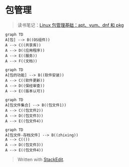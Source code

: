 # 包管理
>读书笔记：[Linux 包管理基础：apt、yum、dnf 和 pkg](https://linux.cn/article-8782-1.html)
```mermaid
graph TD
A[包] --> B((OS组件))
A --> C((共享库))
A --> D((应用程序))
A --> E((服务))
A --> F((文档))
```
```mermaid
graph TD
A[包的功能] --> B((软件安装))
A --> C((软件更新))
A --> D((保经审查))
A --> E((版本认可))
```
```mermaid
graph TD
A[包文件集合] --> B((包文件1))
A --> C((包文件2))
A --> D((包文件3))
A --> E((包文件4))
```
```mermaid
graph TD
A[包文件-存档文件] --> B((zhixing))
A --> C(())
A --> D((包文件3))
A --> E((包文件4))
```


> Written with [StackEdit](https://stackedit.io/).
<!--stackedit_data:
eyJoaXN0b3J5IjpbOTIyMjkxMSwxOTgwOTg3MDE2LDczMDk5OD
ExNl19
-->